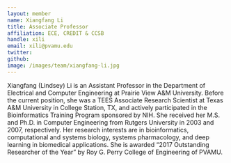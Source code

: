 ```yaml
---
layout: member
name: Xiangfang Li
title: Associate Professor
affiliation: ECE, CREDIT & CCSB
handle: xili
email: xili@pvamu.edu
twitter: 
github: 
image: /images/team/xiangfang-li.jpg
---
```



Xiangfang (Lindsey) Li is an Assistant Professor in the Department of Electrical and Computer Engineering at Prairie View A&M University. Before the current position, she was a TEES Associate Research Scientist at Texas A&M University in College Station, TX, and actively participated in the Bioinformatics Training Program sponsored by NIH. She received her M.S. and Ph.D. in Computer Engineering from Rutgers University in 2003 and 2007, respectively. Her research interests are in bioinformatics, computational and systems biology, systems pharmacology, and deep learning in biomedical applications. She is awarded “2017 Outstanding Researcher of the Year” by Roy G. Perry College of Engineering of PVAMU.
